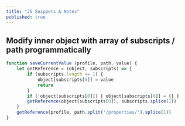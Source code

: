 ```yaml
---
title: "JS Snippets & Notes"
published: true
---
```


## Modify inner object with array of subscripts / path programmatically

```js
function saveCurrentValue (profile, path, value) {
    let getReference = (object, subscripts) => {
        if (subscripts.length <= 1) {
            object[subscripts[0]] = value
            return
        }
        if (!object[subscripts[0]]) { object[subscripts[0]] = {} }
        getReference(object[subscripts[0]], subscripts.splice(1))
    }
    getReference(profile, path.split('/properties/').splice(1))
}
```
